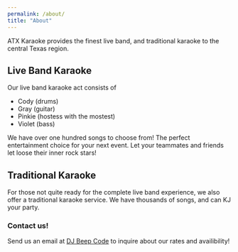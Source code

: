 ```yaml
---
permalink: /about/
title: "About"
---
```

ATX Karaoke provides the finest live band, and traditional
karaoke to the central Texas region. 

## Live Band Karaoke

Our live band karaoke act consists of 

  - Cody (drums)
  - Gray (guitar)
  - Pinkie (hostess with the mostest)
  - Violet (bass)

We have over one hundred songs to choose from!  The perfect 
entertainment choice for your next event.  Let your teammates
and friends let loose their inner rock stars!

## Traditional Karaoke

For those not quite ready for the complete live band experience,
we also offer a traditional karaoke service.  We have thousands
of songs, and can KJ your party.

### Contact us!

Send us an email at [DJ Beep Code](mailto:djbeepcode@gmail.com?subject=[karaoke]%20Availability%20Inquiry) to inquire about our rates and availibility!

